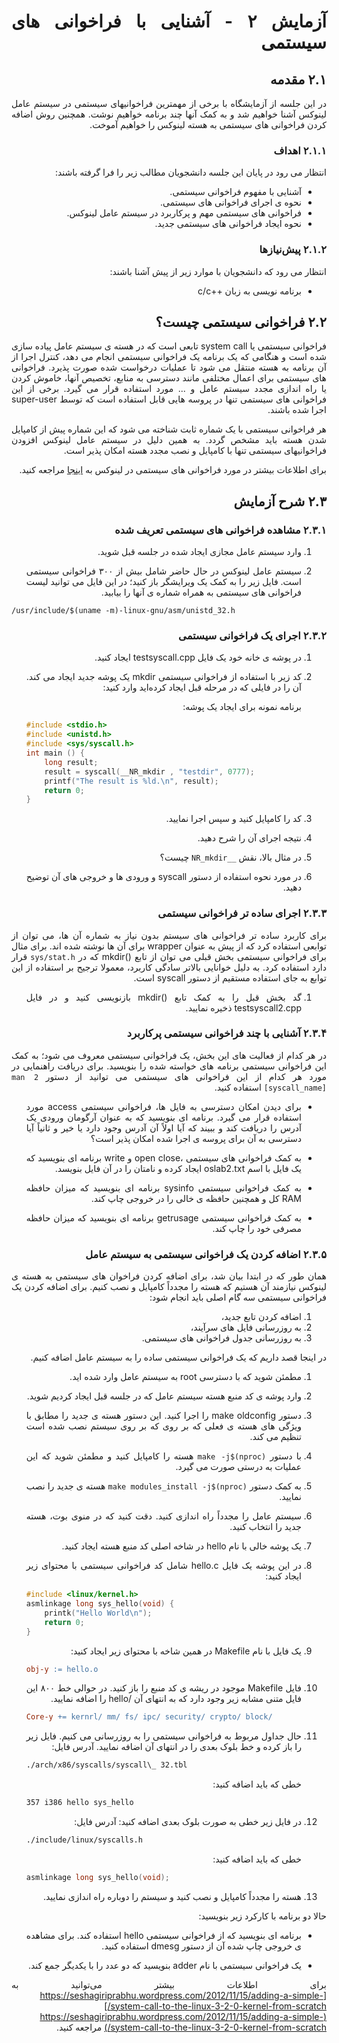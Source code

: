 <div dir="rtl" align='justify'>

# آزمایش ٢ - آشنایی با فراخوانی های سیستمی


## ۲.۱ مقدمه
در این جلسه از آزمایشگاه با برخی از مهمترین فراخوانیهای سیستمی در سیستم عامل لینوکس آشنا خواهیم شد و به کمک آنها چند برنامه خواهیم
نوشت. همچنین روش اضافه کردن فراخوانی های سیستمی به هسته لینوکس را خواهیم آموخت.

### ۲.۱.۱ اهداف
انتظار می رود در پایان این جلسه دانشجویان مطالب زیر را فرا گرفته باشند:

- آشنایی با مفهوم فراخوانی سیستمی.
- نحوه ی اجرای فراخوانی های سیستمی.
- فراخوانی های سیستمی مهم و پرکاربرد در سیستم عامل لینوکس.
- نحوه ایجاد فراخوانی های سیستمی جدید.

### ۲.۱.۲ پیش‌نیاز‌ها

انتظار می رود که دانشجویان با موارد زیر از پیش آشنا باشند:

-  برنامه نویسی به زبان ++c/c

## ۲.۲ فراخوانی سیستمی چیست؟
فراخوانی سیستمی یا system call تابعی است که در هسته ی سیستم عامل پیاده سازی شده است و هنگامی که یک برنامه یک فراخوانی سیستمی
انجام می دهد، کنترل اجرا از آن برنامه به هسته منتقل می شود تا عملیات درخواست شده صورت پذیرد. فراخوانی های سیستمی برای اعمال
مختلفی مانند دسترسی به منابع، تخصیص آنها، خاموش کردن یا راه اندازی مجدد سیستم عامل و ... مورد استفاده قرار می گیرد. برخی از این
فراخوانی های سیستمی تنها در پروسه هایی قابل استفاده است که توسط super-user اجرا شده باشند.


هر فراخوانی سیستمی با یک شماره ثابت شناخته می شود که این شماره پیش از کامپایل شدن هسته باید مشخص گردد. به همین دلیل در
سیستم عامل لینوکس افزودن فراخوانیهای سیستمی تنها با کامپایل و نصب مجدد هسته امکان پذیر است.

برای اطلاعات بیشتر در مورد فراخوانی های سیستمی در لینوکس به  [اینجا](https://mentorembedded.github.io/advancedlinuxprogramming/alp-folder/alp-ch08-linux-system-calls.pdf) مراجعه کنید.

## ۲.۳ شرح آزمایش

### ۲.۳.۱ مشاهده فراخوانی های سیستمی تعریف شده

1. وارد سیستم عامل مجازی ایجاد شده در جلسه قبل شوید.

1. سیستم عامل لینوکس در حال حاضر شامل بیش از ٣٠٠ فراخوانی سیستمی است. فایل زیر را به کمک یک ویرایشگر باز کنید؛ در این
فایل می توانید لیست فراخوانی های سیستمی به همراه شماره ی آنها را بیابید.

<div dir="ltr">

```shell
/usr/include/$(uname -m)-linux-gnu/asm/unistd_32.h
```


</div>


### ٢.٣.٢ اجرای یک فراخوانی سیستمی

1. در پوشه ی خانه خود یک فایل testsyscall.cpp ایجاد کنید.

1. کد زیر با استفاده از فراخوانی سیستمی mkdir یک پوشه جدید ایجاد می کند. آن را در فایلی که در مرحله قبل ایجاد کرده‌اید وارد کنید:
   
   برنامه نمونه برای ایجاد یک پوشه:
   <div dir="ltr">

    ```cpp
    #include <stdio.h>
    #include <unistd.h>
    #include <sys/syscall.h>
    int main () {
        long result;
        result = syscall(__NR_mkdir , "testdir", 0777);
        printf("The result is %ld.\n", result);
        return 0;
    }
    ```

    </div>

1. کد را کامپایل کنید و سپس اجرا نمایید.

1. نتیجه اجرای آن را شرح دهید.

1. در مثال بالا، نقش `__NR_mkdir` چیست؟
   
1. در مورد نحوه استفاده از دستور syscall و ورودی ها و خروجی های آن توضیح دهید.

### ۲.۳.۳ اجرای ساده تر فراخوانی سیستمی

برای کاربرد ساده تر فراخوانی های سیستم بدون نیاز به شماره آن ها، می توان از توابعی استفاده کرد که از پیش به عنوان wrapper برای آن ها نوشته
شده اند. برای مثال برای فراخوانی سیستمی بخش قبلی می توان از تابع ()mkdir که در `sys/stat.h` قرار دارد استفاده کرد. به دلیل خوانایی
بالاتر سادگی کاربرد، معمولا ترجیح بر استفاده از این توابع به جای استفاده مستقیم از دستور syscall است.

1. گد بخش قبل را به کمک تابع ()mkdir بازنویسی کنید و در فایل testsyscall2.cpp ذخیره نمایید.


### ۲.۳.۴ آشنایی با چند فراخوانی سیستمی پرکاربرد

در هر کدام از فعالیت های این بخش، یک فراخوانی سیستمی معروف می شود؛ به کمک این فراخوانی سیستمی برنامه های خواسته شده را بنویسید.
برای دریافت راهنمایی در مورد هر کدام از این فراخوانی های سیستمی می توانید از دستور `man 2 [syscall_name]` استفاده کنید.


- برای دیدن امکان دسترسی به فایل ها، فراخوانی سیستمی access مورد استفاده قرار می گیرد. برنامه ای بنویسید که به عنوان آرگومان
ورودی یک آدرس را دریافت کند و ببیند که آیا اولاً آن آدرس وجود دارد یا خیر و ثانیاً آیا دسترسی به آن برای پروسه ی اجرا شده امکان پذیر
است؟

- به کمک فراخوانی های سیستمی ،open close و write برنامه ای بنویسید که یک فایل با اسم oslab2.txt ایجاد کرده و نامتان را در آن
فایل بنویسد.

- به کمک فراخوانی سیستمی sysinfo برنامه ای بنویسید که میزان حافظه RAM کل و همچنین حافظه ی خالی را در خروجی چاپ کند.

- به کمک فراخوانی سیستمی getrusage برنامه ای بنویسید که میزان حافظه مصرفی خود را چاپ کند. 


### ۲.۳.۵ اضافه کردن یک فراخوانی سیستمی به سیستم عامل

همان طور که در ابتدا بیان شد، برای اضافه کردن فراخوان های سیستمی به هسته ی لینوکس نیازمند آن هستیم که هسته را مجدداً کامپایل و نصب
کنیم. برای اضافه کردن یک فراخوانی سیستمی سه گام اصلی باید انجام شود:

1. اضافه کردن تابع جدید،
2. به روزرسانی فایل های سرآیند،
3. به روزرسانی جدول فراخوانی های سیستمی.

در اینجا قصد داریم که یک فراخوانی سیستمی ساده را به سیستم عامل اضافه کنیم.

1. مطمئن شوید که با دسترسی root به سیستم عامل وارد شده اید.
2. وارد پوشه ی کد منبع هسته سیستم عامل که در جلسه قبل ایجاد کردیم شوید.
3. دستور make oldconfig را اجرا کنید. این دستور هسته ی جدید را مطابق با ویژگی های هسته ی فعلی که بر روی که بر روی سیستم
نصب شده است تنظیم می کند.
1. با دستور `make -j$(nproc)` هسته را کامپایل کنید و مطمئن شوید که این عملیات به درستی صورت می گیرد.
1. به کمک دستور `make modules_install -j$(nproc)` هسته ی جدید را نصب نمایید.
1. سیستم عامل را مجدداً راه اندازی کنید. دقت کنید که در منوی بوت، هسته جدید را انتخاب کنید.
1. یک پوشه خالی با نام hello در شاخه اصلی کد منبع هسته ایجاد کنید.
1. در این پوشه یک فایل hello.c شامل کد فراخوانی سیستمی با محتوای زیر ایجاد کنید:
    <div dir="ltr">

    ```cpp
    #include <linux/kernel.h>
    asmlinkage long sys_hello(void) {
        printk("Hello World\n");
        return 0;
    }
    ```

    </div>

1. یک فایل با نام Makefile در همین شاخه با محتوای زیر ایجاد کنید:
    <div dir="ltr">

    ```makefile
    obj-y := hello.o
    ```

    </div>

1. فایل Makefile موجود در ریشه ی کد منبع را باز کنید. در حوالی خط ٨٠٠ این فایل متنی مشابه زیر وجود دارد که به انتهای آن /hello
را اضافه نمایید.
    <div dir="ltr">

    ```makefile
    Core-y += kernrl/ mm/ fs/ ipc/ security/ crypto/ block/
    ```

    </div>

1. حال جداول مربوط به فراخوانی سیستمی را به روزرسانی می کنیم. فایل زیر را باز کرده و خط بلوک بعدی را در انتهای آن اضافه نمایید. 
آدرس فایل:
    <div dir="ltr">

    ```makefile
    ./arch/x86/syscalls/syscall\_ 32.tbl
    ```
    </div>
    
    خطی که باید اضافه کنید:
    <div dir="ltr">

    ```makefile
    357 i386 hello sys_hello
    ```
    </div>
    
1. در فایل زیر خطی به صورت بلوک بعدی اضافه کنید:
آدرس فایل:
    <div dir="ltr">

    ```bash
    ./include/linux/syscalls.h
    ```
    </div>


   خطی که باید اضافه کنید:
    <div dir="ltr">

    ```c
    asmlinkage long sys_hello(void);
    ```
    </div>

1. هسته را مجدداً کامپایل و نصب کنید و سیستم را دوباره راه اندازی نمایید.

حالا دو برنامه با کارکرد زیر بنویسید:

- برنامه ای بنویسید که از فراخوانی سیستمی hello استفاده کند. برای مشاهده ی خروجی چاپ شده آن از دستور dmesg استفاده کنید.
  
- یک فراخوانی سیستمی با نام adder بنویسید که دو عدد را با یکدیگر جمع کند.


برای اطلاعات بیشتر می‌توانید به [https://seshagiriprabhu.wordpress.com/2012/11/15/adding-a-simple-system-call-to-the-linux-3-2-0-kernel-from-scratch/](https://seshagiriprabhu.wordpress.com/2012/11/15/adding-a-simple-system-call-to-the-linux-3-2-0-kernel-from-scratch/) مراجعه کنید.

</div>
